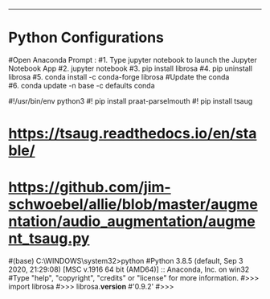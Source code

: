 --------------------------------------------------------------------------------------------------------------------------------------
# Python Configurations 
#Open Anaconda Prompt : 
#1. Type jupyter notebook to launch the Jupyter Notebook App
#2. jupyter notebook
#3. pip install librosa
#4. pip uninstall librosa
#5. conda install -c conda-forge librosa
#Update the conda    
#6. conda update -n base -c defaults conda   

#!/usr/bin/env python3
#! pip install praat-parselmouth
#! pip install tsaug

# https://tsaug.readthedocs.io/en/stable/
# https://github.com/jim-schwoebel/allie/blob/master/augmentation/audio_augmentation/augment_tsaug.py

#(base) C:\WINDOWS\system32>python
#Python 3.8.5 (default, Sep  3 2020, 21:29:08) [MSC v.1916 64 bit (AMD64)] :: Anaconda, Inc. on win32
#Type "help", "copyright", "credits" or "license" for more information.
#>>> import librosa
#>>> librosa.__version__
#'0.9.2'
#>>>


